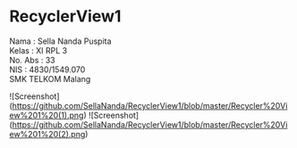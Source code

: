 # RecyclerView1
Nama : Sella Nanda Puspita<br>
Kelas : XI RPL 3<br>
No. Abs : 33 <br>
NIS : 4830/1549.070<br>
SMK TELKOM Malang

![Screenshot] (https://github.com/SellaNanda/RecyclerView1/blob/master/Recycler%20View%201%20(1).png)
![Screenshot] (https://github.com/SellaNanda/RecyclerView1/blob/master/Recycler%20View%201%20(2).png)
